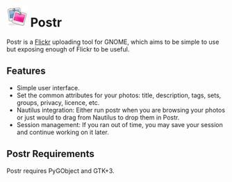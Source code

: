 # ![postr-logo] Postr

Postr is a [Flickr][1] uploading tool for GNOME, which aims to be simple to
use but exposing enough of Flickr to be useful. 

## Features

* Simple user interface.
* Set the common attributes for your photos: title, description, tags, sets, groups, privacy, licence, etc.
* Nautilus integration: Either run postr when you are browsing your photos or just would to drag from Nautilus to drop them in Postr.
* Session management: If you ran out of time, you may save your session and continue working on it later. 

## Postr Requirements

Postr requires PyGObject and GTK+3.

[postr-logo]: data/48x48/postr.png
[1]: https://flickr.com/
